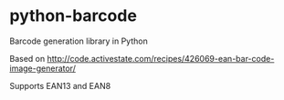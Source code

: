python-barcode
==============

Barcode generation library in Python

Based on http://code.activestate.com/recipes/426069-ean-bar-code-image-generator/

Supports EAN13 and EAN8
